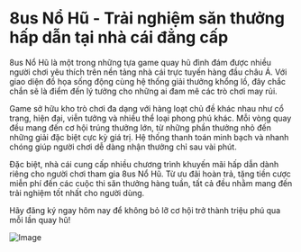 # 8us Nổ Hũ - Trải nghiệm săn thưởng hấp dẫn tại nhà cái đẳng cấp

8us Nổ Hũ là một trong những tựa game quay hũ đình đám được nhiều người chơi yêu thích trên nền tảng nhà cái trực tuyến hàng đầu châu Á. Với giao diện đồ họa sống động cùng hệ thống giải thưởng khổng lồ, đây chắc chắn sẽ là điểm đến lý tưởng cho những ai đam mê các trò chơi may rủi.

Game sở hữu kho trò chơi đa dạng với hàng loạt chủ đề khác nhau như cổ trang, hiện đại, viễn tưởng và nhiều thể loại phong phú khác. Mỗi vòng quay đều mang đến cơ hội trúng thưởng lớn, từ những phần thưởng nhỏ đến những giải đặc biệt cực kỳ giá trị. Hệ thống thanh toán minh bạch và nhanh chóng giúp người chơi dễ dàng nhận thưởng chỉ sau vài phút.

Đặc biệt, nhà cái cung cấp nhiều chương trình khuyến mãi hấp dẫn dành riêng cho người chơi tham gia 8us Nổ Hũ. Từ ưu đãi hoàn trả, tặng tiền cược miễn phí đến các cuộc thi săn thưởng hàng tuần, tất cả đều nhằm mang đến trải nghiệm tốt nhất cho người dùng.

Hãy đăng ký ngay hôm nay để không bỏ lỡ cơ hội trở thành triệu phú qua mỗi lần quay hũ!  

![Image](https://github.com/user-attachments/assets/bd51ea9f-0666-407b-a7a7-98ead6de688c)